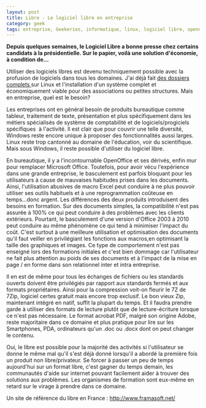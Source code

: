```yaml
---
layout: post
title: Libre - Le logiciel libre en entreprise
category: geek
tags: entreprise, Geekeries, informatique, linux, logiciel libre, openoffice
---
```


**Depuis quelques semaines, le Logiciel Libre a bonne presse chez certains candidats à la présidentielle. Sur le papier, voilà une solution d'économie, à condition de...**

Utiliser des logiciels libres est devenu techniquement possible avec la profusion de logiciels dans tous les domaines. J'ai déjà fait <span style="text-decoration:underline;"><a href="https://cheziceman.wordpress.com/2010/12/15/tuto-switcher-sous-linux-etape-1-le-choix/">des dossiers complets</a> </span>sur Linux et l'installation d'un système complet et économiquement viable pour des associations ou petites structures. Mais en entreprise, quel est le besoin?

Les entreprises ont en général besoin de produits bureautique comme tableur, traitement de texte, présentation et plus spécifiquement dans les métiers spécialisés de système de comptabilité et de logiciels/progiciels spécifiques  à l'activité. Il est clair que pour couvrir une telle diversité, Windows reste encore unique à proposer des fonctionnalités aussi larges. Linux reste trop cantonné au domaine de l'éducation, voir du scientifique. Mais sous Windows, il reste possible d'utiliser du logiciel libre.

En bureautique, il y a l'incontournable OpenOffice et ses dérivés, enfin mur pour remplacer Microsoft Office. Toutefois, pour avoir vécu l'expérience dans une grande entreprise, le basculement est parfois bloquant pour les utilisateurs à cause de mauvaises habitudes prises dans les documents. Ainsi, l'utilisation abusives de macro Excel peut conduire à ne plus pouvoir utiliser ses outils habituels et à une reprogrammation coûteuse en temps...donc argent. Les différences des deux produits introduisent des besoins en formation. Sur des documents simples, la compatibilité n'est pas assurée à 100% ce qui peut conduire à des problèmes avec les clients extérieurs. Pourtant, le basculement d'une version d'Office 2003 à 2010 peut conduire au même phénomène ce qui tend à minimiser l'impact du coût. C'est surtout à une meilleure utilisation et optimisation des documents qu'il faut veiller en privilégiant les fonctions aux macros,en optimisant la taille des graphiques et images. Ce type de comportement n'est pas enseigné lors des formations initiales et c'est bien dommage car l'utilisateur ne fait plus attention au poids de ses documents et à l'impact de la mise en page / en forme dans son relationnel inter et intra entreprise.

Il en est de même pour tous les échanges de fichiers ou les standards ouverts doivent être privilégiés par rapport aux standards fermés et aux formats propriétaires. Ainsi pour la compression voit-on fleurir le 7Z de 7Zip, logiciel certes gratuit mais encore trop exclusif. Le bon vieux Zip, maintenant intégré en natif, suffit la plupart du temps. Et il faudra prendre garde à utiliser des formats de lecture plutôt que de lecture-écriture lorsque ce n'est pas nécessaire. Le format acrobat PDF, malgré son origine Adobe, reste majoritaire dans ce domaine et plus pratique pour lire sur les Smartphones, PDA, ordinateurs qu'un .doc ou .docx dont on peut changer le contenu.

Oui, le libre est possible pour la majorité des activités si l'utilisateur se donne le même mal qu'il s'est déjà donné lorsqu'il a abordé la première fois un produit non libre/privateur. Se forcer à passer un peu de temps aujourd'hui sur un format libre, c'est gagner du temps demain, les communautés d'aide sur internet pouvant facilement aider à trouver des solutions aux problèmes. Les organismes de formation sont eux-même en retard sur le virage à prendre dans ce domaine.

Un site de référence du libre en France : <a href="http://www.framasoft.net/">http://www.framasoft.net/</a>


